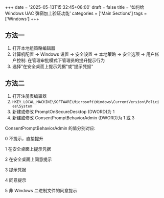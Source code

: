 +++
date = '2025-05-13T15:32:45+08:00'
draft = false
title = '如何给 Windows UAC 弹窗加上验证功能'
categories = ['Main Sections']
tags = ['Windows']
+++

## 方法一
1. 打开本地组策略编辑器
2. 计算机配置 -> Windows 设置 -> 安全设置 -> 本地策略 -> 安全选项 -> 用户帐户控制: 在管理审批模式下管理员的提升提示行为
3. 选择"在安全桌面上提示凭据"或"提示凭据"

## 方法二
1. 打开注册表编辑器
2. `HKEY_LOCAL_MACHINE\SOFTWARE\Microsoft\Windows\CurrentVersion\Policies\System`
3. 新建或修改 PromptOnSecureDesktop (DWORD)为 1
4. 新建或修改 ConsentPromptBehaviorAdmin (DWORD)为 1 或 3

ConsentPromptBehaviorAdmin 的值分别对应:

0 不提示，直接提升

1 在安全桌面上提示凭据

2 在安全桌面上同意提示

3 提示凭据

4 同意提示

5 非 Windows 二进制文件的同意提示
